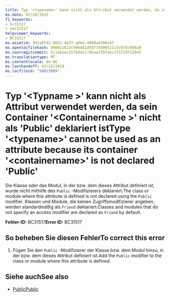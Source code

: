 ```yaml
---
title: Typ '<typename>' kann nicht als Attribut verwendet werden, da sein Container'<containername>' nicht als 'Public' deklariert ist
ms.date: 07/20/2015
f1_keywords:
- bc31517
- vbc31517
helpviewer_keywords:
- BC31517
ms.assetid: 3d1a8f41-8652-4e37-a6bd-40b0ad306c6f
ms.openlocfilehash: 9900c1623c996481d5877dd90511c5c078c8b6a0
ms.sourcegitcommit: 5c1abeec15fbddcc7dbaa729fabc1f1f29f12045
ms.translationtype: MT
ms.contentlocale: de-DE
ms.lasthandoff: 03/15/2019
ms.locfileid: "58023609"
---
```

# <a name="type-typename-cannot-be-used-as-an-attribute-because-its-container-containername-is-not-declared-public"></a><span data-ttu-id="002c3-102">Typ '\<Typname >' kann nicht als Attribut verwendet werden, da sein Container '\<Containername >' nicht als 'Public' deklariert ist</span><span class="sxs-lookup"><span data-stu-id="002c3-102">Type '\<typename>' cannot be used as an attribute because its container '\<containername>' is not declared 'Public'</span></span>
<span data-ttu-id="002c3-103">Die Klasse oder das Modul, in der bzw. dem dieses Attribut definiert ist, wurde nicht mithilfe des `Public` -Modifizierers deklariert.</span><span class="sxs-lookup"><span data-stu-id="002c3-103">The class or module where this attribute is defined is not declared using the `Public` modifier.</span></span> <span data-ttu-id="002c3-104">Klassen und Module, die keinen Zugriffsmodifizierer angeben, werden standardmäßig als `Friend` deklariert.</span><span class="sxs-lookup"><span data-stu-id="002c3-104">Classes and modules that do not specify an access modifier are declared as `Friend` by default.</span></span>  
  
 <span data-ttu-id="002c3-105">**Fehler-ID:** BC31517</span><span class="sxs-lookup"><span data-stu-id="002c3-105">**Error ID:** BC31517</span></span>  
  
## <a name="to-correct-this-error"></a><span data-ttu-id="002c3-106">So beheben Sie diesen Fehler</span><span class="sxs-lookup"><span data-stu-id="002c3-106">To correct this error</span></span>  
  
1.  <span data-ttu-id="002c3-107">Fügen Sie den `Public` -Modifizierer der Klasse bzw. dem Modul hinzu, in der bzw. dem dieses Attribut definiert ist.</span><span class="sxs-lookup"><span data-stu-id="002c3-107">Add the `Public` modifier to the class or module where this attribute is defined.</span></span>  
  
## <a name="see-also"></a><span data-ttu-id="002c3-108">Siehe auch</span><span class="sxs-lookup"><span data-stu-id="002c3-108">See also</span></span>

- [<span data-ttu-id="002c3-109">Public</span><span class="sxs-lookup"><span data-stu-id="002c3-109">Public</span></span>](../../visual-basic/language-reference/modifiers/public.md)
